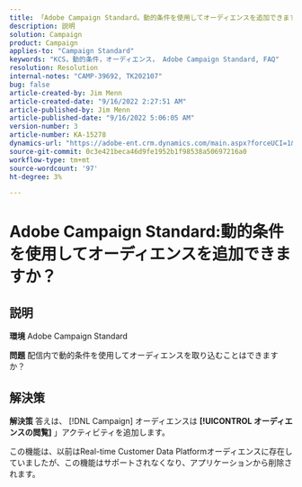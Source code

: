 ```yaml
---
title: 「Adobe Campaign Standard。動的条件を使用してオーディエンスを追加できますか？」
description: 説明
solution: Campaign
product: Campaign
applies-to: "Campaign Standard"
keywords: "KCS，動的条件，オーディエンス， Adobe Campaign Standard, FAQ"
resolution: Resolution
internal-notes: "CAMP-39692, TK202107"
bug: false
article-created-by: Jim Menn
article-created-date: "9/16/2022 2:27:51 AM"
article-published-by: Jim Menn
article-published-date: "9/16/2022 5:06:05 AM"
version-number: 3
article-number: KA-15278
dynamics-url: "https://adobe-ent.crm.dynamics.com/main.aspx?forceUCI=1&pagetype=entityrecord&etn=knowledgearticle&id=da1ccb28-6735-ed11-9db1-0022480866ad"
source-git-commit: 0c3e421beca46d9fe1952b1f98538a50697216a0
workflow-type: tm+mt
source-wordcount: '97'
ht-degree: 3%

---
```


# Adobe Campaign Standard:動的条件を使用してオーディエンスを追加できますか？

## 説明


<b>環境</b>
Adobe Campaign Standard

<b>問題</b>
配信内で動的条件を使用してオーディエンスを取り込むことはできますか？


## 解決策


<b>解決策</b>
答えは、 [!DNL Campaign] オーディエンスは <b>[!UICONTROL オーディエンスの閲覧]</b> 」アクティビティを追加します。

この機能は、以前はReal-time Customer Data Platformオーディエンスに存在していましたが、この機能はサポートされなくなり、アプリケーションから削除されます。
